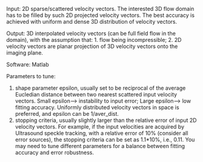 Input: 2D sparse/scattered velocity vectors. The interested 3D flow domain has to be filled by such 2D projected velocity vectors. The best accuracy is achieved with uniform and dense 3D distribution of velocity vectors.

Output: 3D interpolated velocity vectors (can be full field flow in the domain), with the assumption that: 1. flow being incompressible; 2. 2D velocity vectors are planar projection of 3D velocity vectors onto the imaging plane.

Software: Matlab

Parameters to tune: 
1. shape parameter epsilon, usually set to be  reciprocal of the average Eucledian distance between two nearest scattered input velocity vectors. Small epsilon--> instability to input error; Large epsilon--> low fitting accuracy. Uniformly distributed velocity vectors in space is preferred, and epsilon can be 1/aver_dist.
2. stopping criteria, usually slightly larger than the relative error of input 2D velocity vectors. For example, if the input velocities are acquired by Ultrasound speckle tracking, with a relative error of 10% (consider all error sources), the stopping criteria can be set as 1.1*10%, i.e., 0.11. You may need to tune different parameters for a balance between fitting accuracy and error robustness.
